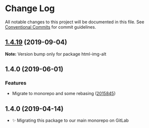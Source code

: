 # Change Log

All notable changes to this project will be documented in this file.
See [Conventional Commits](https://conventionalcommits.org) for commit guidelines.

## [1.4.19](https://gitlab.com/codsen/codsen/compare/html-img-alt@1.4.18...html-img-alt@1.4.19) (2019-09-04)

**Note:** Version bump only for package html-img-alt





## 1.4.0 (2019-06-01)

### Features

- Migrate to monorepo and some rebasing ([2015845](https://gitlab.com/codsen/codsen/commit/2015845))

## 1.4.0 (2019-04-14)

- ✨ Migrating this package to our main monorepo on GitLab
